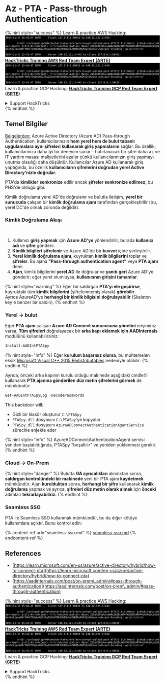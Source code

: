 # Az - PTA - Pass-through Authentication

{% hint style="success" %}
Learn & practice AWS Hacking:<img src="../../../../.gitbook/assets/image (1).png" alt="" data-size="line">[**HackTricks Training AWS Red Team Expert (ARTE)**](https://training.hacktricks.xyz/courses/arte)<img src="../../../../.gitbook/assets/image (1).png" alt="" data-size="line">\
Learn & practice GCP Hacking: <img src="../../../../.gitbook/assets/image (2).png" alt="" data-size="line">[**HackTricks Training GCP Red Team Expert (GRTE)**<img src="../../../../.gitbook/assets/image (2).png" alt="" data-size="line">](https://training.hacktricks.xyz/courses/grte)

<details>

<summary>Support HackTricks</summary>

* Check the [**subscription plans**](https://github.com/sponsors/carlospolop)!
* **Join the** 💬 [**Discord group**](https://discord.gg/hRep4RUj7f) or the [**telegram group**](https://t.me/peass) or **follow** us on **Twitter** 🐦 [**@hacktricks\_live**](https://twitter.com/hacktricks\_live)**.**
* **Share hacking tricks by submitting PRs to the** [**HackTricks**](https://github.com/carlospolop/hacktricks) and [**HackTricks Cloud**](https://github.com/carlospolop/hacktricks-cloud) github repos.

</details>
{% endhint %}

## Temel Bilgiler

[Belgelerden:](https://learn.microsoft.com/en-us/entra/identity/hybrid/connect/how-to-connect-pta) Azure Active Directory (Azure AD) Pass-through Authentication, kullanıcılarınızın **hem yerel hem de bulut tabanlı uygulamalara aynı şifreleri kullanarak giriş yapmalarını** sağlar. Bu özellik, kullanıcılarınıza daha iyi bir deneyim sunar - hatırlanacak bir şifre daha az ve IT yardım masası maliyetlerini azaltır çünkü kullanıcılarınızın giriş yapmayı unutma olasılığı daha düşüktür. Kullanıcılar Azure AD kullanarak giriş yaptığında, bu özellik **kullanıcıların şifrelerini doğrudan yerel Active Directory'nizle doğrular**.

PTA'da **kimlikler** **senkronize** edilir ancak **şifreler** **senkronize edilmez**; bu PHS'de olduğu gibi.

Kimlik doğrulama yerel AD'de doğrulanır ve bulutla iletişim, **yerel bir sunucuda** çalışan bir **kimlik doğrulama ajanı** tarafından gerçekleştirilir (bu, yerel DC'de olmak zorunda değildir).

### Kimlik Doğrulama Akışı

<figure><img src="../../../../.gitbook/assets/image (92).png" alt=""><figcaption></figcaption></figure>

1. Kullanıcı **giriş yapmak** için **Azure AD'ye** yönlendirilir, burada **kullanıcı adı** ve **şifre** gönderir.
2. **Kimlik bilgileri** **şifrelenir** ve Azure AD'de bir **kuvvet** içine yerleştirilir.
3. **Yerel kimlik doğrulama ajanı**, kuyruktan **kimlik bilgilerini** toplar ve **şifreler**. Bu ajana **"Pass-through authentication agent"** veya **PTA ajanı** denir.
4. **Ajan**, kimlik bilgilerini **yerel AD** ile doğrular ve **yanıtı** **geri** Azure AD'ye gönderir; eğer yanıt olumluysa, **kullanıcının girişini tamamlar**.

{% hint style="warning" %}
Eğer bir saldırgan **PTA'yı ele geçirirse**, kuyruktaki tüm **kimlik bilgilerini** (şifrelenmemiş olarak) **görebilir**.\
Ayrıca AzureAD'ye **herhangi bir kimlik bilgisini doğrulayabilir** (Skeleton key'e benzer bir saldırı).
{% endhint %}

### Yerel -> bulut

Eğer **PTA** **ajanı** çalışan **Azure AD Connect sunucusuna** **yönetici** erişiminiz varsa, **Tüm şifreleri** doğrulayacak bir **arka kapı** **eklemek için** **AADInternals** modülünü kullanabilirsiniz:
```powershell
Install-AADIntPTASpy
```
{% hint style="info" %}
Eğer **kurulum başarısız olursa**, bu muhtemelen eksik [Microsoft Visual C++ 2015 Redistributables](https://download.microsoft.com/download/6/A/A/6AA4EDFF-645B-48C5-81CC-ED5963AEAD48/vc\_redist.x64.exe) nedeniyle olabilir.
{% endhint %}

Ayrıca, önceki arka kapının kurulu olduğu makinede aşağıdaki cmdlet'i kullanarak **PTA ajanına gönderilen düz metin şifrelerini görmek** de mümkündür:
```powershell
Get-AADIntPTASpyLog -DecodePasswords
```
This backdoor will:

* Gizli bir klasör oluşturur `C:\PTASpy`
* `PTASpy.dll` dosyasını `C:\PTASpy`'ye kopyalar
* `PTASpy.dll` dosyasını `AzureADConnectAuthenticationAgentService` sürecine enjekte eder

{% hint style="info" %}
AzureADConnectAuthenticationAgent servisi yeniden başlatıldığında, PTASpy "boşaltılır" ve yeniden yüklenmesi gerekir.
{% endhint %}

### Cloud -> On-Prem

{% hint style="danger" %}
Bulutta **GA ayrıcalıkları** alındıktan sonra, **saldırgan kontrolündeki bir makinede** yeni bir PTA ajanı **kaydetmek** mümkündür. Ajan **kurulduktan** sonra, **herhangi bir şifre** kullanarak **kimlik doğrulama** yapmak ve ayrıca, **şifreleri düz metin olarak almak** için **önceki** adımları **tekrarlayabiliriz.**
{% endhint %}

### Seamless SSO

PTA ile Seamless SSO kullanmak mümkündür, bu da diğer kötüye kullanımlara açıktır. Bunu kontrol edin:

{% content-ref url="seamless-sso.md" %}
[seamless-sso.md](seamless-sso.md)
{% endcontent-ref %}

## References

* [https://learn.microsoft.com/en-us/azure/active-directory/hybrid/how-to-connect-pta](https://learn.microsoft.com/en-us/azure/active-directory/hybrid/how-to-connect-pta)
* [https://aadinternals.com/post/on-prem\_admin/#pass-through-authentication](https://aadinternals.com/post/on-prem\_admin/#pass-through-authentication)

{% hint style="success" %}
Learn & practice AWS Hacking:<img src="../../../../.gitbook/assets/image (1).png" alt="" data-size="line">[**HackTricks Training AWS Red Team Expert (ARTE)**](https://training.hacktricks.xyz/courses/arte)<img src="../../../../.gitbook/assets/image (1).png" alt="" data-size="line">\
Learn & practice GCP Hacking: <img src="../../../../.gitbook/assets/image (2).png" alt="" data-size="line">[**HackTricks Training GCP Red Team Expert (GRTE)**<img src="../../../../.gitbook/assets/image (2).png" alt="" data-size="line">](https://training.hacktricks.xyz/courses/grte)

<details>

<summary>Support HackTricks</summary>

* Check the [**subscription plans**](https://github.com/sponsors/carlospolop)!
* **Join the** 💬 [**Discord group**](https://discord.gg/hRep4RUj7f) or the [**telegram group**](https://t.me/peass) or **follow** us on **Twitter** 🐦 [**@hacktricks\_live**](https://twitter.com/hacktricks\_live)**.**
* **Share hacking tricks by submitting PRs to the** [**HackTricks**](https://github.com/carlospolop/hacktricks) and [**HackTricks Cloud**](https://github.com/carlospolop/hacktricks-cloud) github repos.

</details>
{% endhint %}
